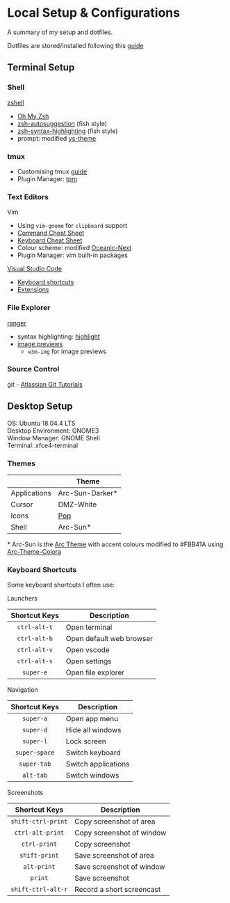 # Local Setup & Configurations

A summary of my setup and dotfiles.

Dotfiles are stored/installed following this [guide](https://www.atlassian.com/git/tutorials/dotfiles)

## Terminal Setup

### Shell

[zshell](https://github.com/robbyrussell/oh-my-zsh/wiki/Installing-ZSH)

* [Oh My Zsh](https://github.com/robbyrussell/oh-my-zsh)
* [zsh-autosuggestion](https://github.com/zsh-users/zsh-autosuggestions) (fish style)
* [zsh-syntax-highlighting](https://github.com/zsh-users/zsh-syntax-highlighting) (fish style)
* prompt: modified [ys-theme](https://github.com/ohmyzsh/ohmyzsh/blob/master/themes/ys.zsh-theme)

### tmux

* Customising tmux [guide](https://hackernoon.com/customizing-tmux-b3d2a5050207)
* Plugin Manager: [tpm](https://github.com/tmux-plugins/tpm)

### Text Editors

Vim

* Using `vim-gnome` for `clipboard` support
* [Command Cheat Sheet](https://devhints.io/vim)
* [Keyboard Cheat Sheet](https://github.com/CallumHoward/cli-tools/blob/master/vimcheatsheet.pdf)
* Colour scheme: modified [Oceanic-Next](https://github.com/hillaryychan/oceanic-next)
* Plugin Manager: vim built-in packages

[Visual Studio Code](https://code.visualstudio.com/)

* [Keyboard shortcuts](https://code.visualstudio.com/shortcuts/keyboard-shortcuts-windows.pdf)
* [Extensions](https://github.com/hillaryychan/dotfiles/blob/master/.vscode/extensions_list)

### File Explorer

[ranger](https://github.com/ranger/ranger)

* syntax highlighting: [highlight](http://www.andre-simon.de/doku/highlight/en/highlight.php)
* [image previews](https://github.com/ranger/ranger/wiki/Image-Previews)
  * `w3m-img` for image previews

### Source Control

git - [Atlassian Git Tutorials](https://www.atlassian.com/git/tutorials)

## Desktop Setup

OS: Ubuntu 18.04.4 LTS  
Desktop Environment: GNOME3  
Window Manager: GNOME Shell  
Terminal: xfce4-terminal

### Themes

|               | Theme                                     |
| ---           | ---                                       |
| Applications  | Arc-Sun-Darker\*                          |
| Cursor        | DMZ-White                                 |
| Icons         | [Pop](https://github.com/pop-os/gtk-theme)|
| Shell         | Arc-Sun\*                                 |

\* Arc-Sun is the [Arc Theme](https://github.com/horst3180/arc-theme) with accent colours modified to #FBB41A using [Arc-Theme-Colora](https://github.com/erikdubois/Arc-Theme-Colora)

### Keyboard Shortcuts

Some keyboard shortcuts I often use:

Launchers

| Shortcut Keys | Description               |
| :---:         | ---                       |
| `ctrl-alt-t`  | Open terminal             |
| `ctrl-alt-b`  | Open default web browser  |
| `ctrl-alt-v`  | Open vscode               |
| `ctrl-alt-s`  | Open settings             |
| `super-e`     | Open file explorer        |

Navigation

| Shortcut Keys | Description           |
| :---:         | ---                   |
| `super-a`     | Open app menu         |
| `super-d`     | Hide all windows      |
| `super-l`     | Lock screen           |
| `super-space` | Switch keyboard       |
| `super-tab`   | Switch applications   |
| `alt-tab`     | Switch windows        |

Screenshots

| Shortcut Keys         | Description               |
| :---:                 | ---                       |
| `shift-ctrl-print`    | Copy screenshot of area   |
| `ctrl-alt-print`      | Copy screenshot of window |
| `ctrl-print`          | Copy screenshot           |
| `shift-print`         | Save screenshot of area   |
| `alt-print`           | Save screenshot of window |
| `print`               | Save screenshot           |
| `shift-ctrl-alt-r`    | Record a short screencast |
